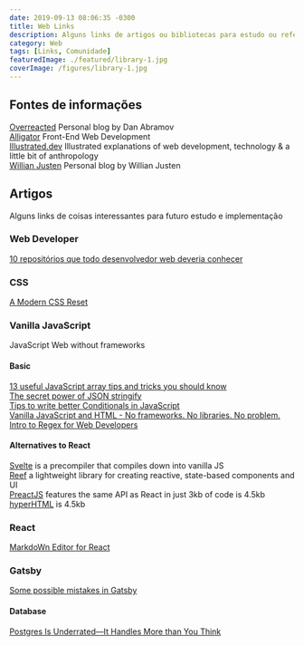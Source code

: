 ```yaml
---
date: 2019-09-13 08:06:35 -0300
title: Web Links
description: Alguns links de artigos ou bibliotecas para estudo ou referências
category: Web
tags: [Links, Comunidade]
featuredImage: ./featured/library-1.jpg
coverImage: /figures/library-1.jpg
---
```


## Fontes de informações

[Overreacted](https://overreacted.io/) Personal blog by Dan Abramov  
[Alligator](https://alligator.io/) Front-End Web Development  
[Illustrated.dev](https://illustrated.dev/) Illustrated explanations of web development, technology & a little bit of anthropology  
[Willian Justen](https://willianjusten.com.br/) Personal blog by Willian Justen

## Artigos

Alguns links de coisas interessantes para futuro estudo e implementação

### Web Developer

[10 repositórios que todo desenvolvedor web deveria conhecer](https://medium.com/@anajuliabit/10-reposit%C3%B3rios-que-todo-desenvolvedor-web-deveria-conhecer-61de11b59799)

### CSS

[A Modern CSS Reset](https://dev.to/hankchizljaw/a-modern-css-reset-6p3)

### Vanilla JavaScript

JavaScript Web without frameworks

#### Basic

[13 useful JavaScript array tips and tricks you should know](https://dev.to/duomly/13-useful-javascript-array-tips-and-tricks-you-should-know-2jfo)  
[The secret power of JSON stringify](https://dev.to/blacksonic/the-secret-power-of-json-stringify-393b)  
[Tips to write better Conditionals in JavaScript](https://dev.to/hellomeghna/tips-to-write-better-conditionals-in-javascript-2189)  
[Vanilla JavaScript and HTML - No frameworks. No libraries. No problem.](https://dev.to/pluralsight/vanilla-javascript-and-html-no-frameworks-no-libraries-no-problem-2n99)  
[Intro to Regex for Web Developers](https://dev.to/chrisachard/intro-to-regex-for-web-developers-2fj4)

#### Alternatives to React

[Svelte](https://svelte.dev/blog/write-less-code) is a precompiler that compiles down into vanilla JS  
[Reef](https://github.com/cferdinandi/reef) a lightweight library for creating reactive, state-based components and UI  
[PreactJS](https://preactjs.com) features the same API as React in just 3kb of code is 4.5kb  
[hyperHTML](https://viperhtml.js.org/hyperhtml/documentation/) is 4.5kb

### React

[MarkdoWn Editor for React](https://github.com/uiwjs/react-md-editor)

### Gatsby

[Some possible mistakes in Gatsby](https://jenniferwadella.com/blog/all-the-dumb-mistakes-i-made-building-my-first-gatsby-site)

#### Database

[Postgres Is Underrated—It Handles More than You Think](https://dev.to/heroku/postgres-is-underrated-it-handles-more-than-you-think-4ff3)
